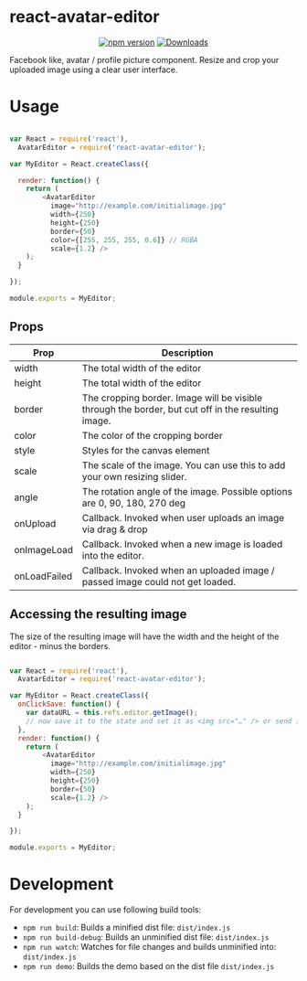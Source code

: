 # react-avatar-editor

<p align="center">
  <a href="http://badge.fury.io/js/react-avatar-editor"><img alt="npm version" src="https://badge.fury.io/js/react-avatar-editor.svg"></a>
  <a href="https://npmjs.org/package/react-avatar-editor"><img alt="Downloads" src="http://img.shields.io/npm/dm/react-avatar-editor.svg"></a>
</p>

Facebook like, avatar / profile picture component.
Resize and crop your uploaded image using a clear user interface.

# Usage


```javascript

var React = require('react'),
  AvatarEditor = require('react-avatar-editor');

var MyEditor = React.createClass({

  render: function() {
    return (
        <AvatarEditor
          image="http://example.com/initialimage.jpg"
          width={250}
          height={250}
          border={50}
          color={[255, 255, 255, 0.6]} // RGBA
          scale={1.2} />
    );
  }

});

module.exports = MyEditor;
```

## Props
| Prop         | Description
| ------------ | ---------------
| width        | The total width of the editor
| height       | The total width of the editor
| border       | The cropping border. Image will be visible through the border, but cut off in the resulting image.
| color        | The color of the cropping border
| style        | Styles for the canvas element
| scale        | The scale of the image. You can use this to add your own resizing slider.
| angle        | The rotation angle of the image. Possible options are 0, 90, 180, 270 deg
| onUpload     | Callback. Invoked when user uploads an image via drag & drop 
| onImageLoad  | Callback. Invoked when a new image is loaded into the editor.
| onLoadFailed | Callback. Invoked when an uploaded image / passed image could not get loaded.

## Accessing the resulting image

The size of the resulting image will have the width and the height of the editor - minus the borders.

```javascript

var React = require('react'),
  AvatarEditor = require('react-avatar-editor');

var MyEditor = React.createClass({
  onClickSave: function() {
    var dataURL = this.refs.editor.getImage();
    // now save it to the state and set it as <img src="…" /> or send it somewhere else
  },
  render: function() {
    return (
        <AvatarEditor
          image="http://example.com/initialimage.jpg"
          width={250}
          height={250}
          border={50}
          scale={1.2} />
    );
  }

});

module.exports = MyEditor;
```

# Development

For development you can use following build tools:

* `npm run build`: Builds a minified dist file: `dist/index.js`
* `npm run build-debug`: Builds an unminified dist file: `dist/index.js`
* `npm run watch`: Watches for file changes and builds unminified into: `dist/index.js`
* `npm run demo`: Builds the demo based on the dist file `dist/index.js`

